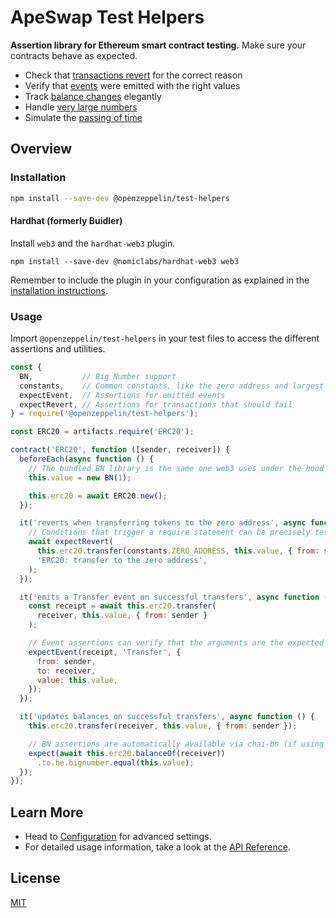 # ApeSwap Test Helpers

<!-- TODO: -->
<!-- [![Docs](https://img.shields.io/badge/docs-%F0%9F%93%84-blue)](https://docs.openzeppelin.com/test-helpers)
[![NPM Package](https://img.shields.io/npm/v/@openzeppelin/test-helpers.svg)](https://www.npmjs.org/package/@openzeppelin/test-helpers)
[![Build Status](https://travis-ci.com/OpenZeppelin/openzeppelin-test-helpers.svg?branch=master)](https://travis-ci.com/OpenZeppelin/openzeppelin-test-helpers) -->

**Assertion library for Ethereum smart contract testing.** Make sure your contracts behave as expected.

 * Check that [transactions revert](https://docs.openzeppelin.com/test-helpers/api#expect-revert) for the correct reason
 * Verify that [events](https://docs.openzeppelin.com/test-helpers/api#expect-event) were emitted with the right values
 * Track [balance changes](https://docs.openzeppelin.com/test-helpers/api#balance) elegantly
 * Handle [very large numbers](https://docs.openzeppelin.com/test-helpers/api#bn)
 * Simulate the [passing of time](https://docs.openzeppelin.com/test-helpers/api#time)

## Overview

### Installation

```bash
npm install --save-dev @openzeppelin/test-helpers
```

#### Hardhat (formerly Buidler)

Install `web3` and the `hardhat-web3` plugin.

```
npm install --save-dev @nomiclabs/hardhat-web3 web3
```

Remember to include the plugin in your configuration as explained in the [installation instructions](https://hardhat.org/plugins/nomiclabs-hardhat-web3.html#installation).

### Usage

Import `@openzeppelin/test-helpers` in your test files to access the different assertions and utilities.

```javascript
const {
  BN,           // Big Number support
  constants,    // Common constants, like the zero address and largest integers
  expectEvent,  // Assertions for emitted events
  expectRevert, // Assertions for transactions that should fail
} = require('@openzeppelin/test-helpers');

const ERC20 = artifacts.require('ERC20');

contract('ERC20', function ([sender, receiver]) {
  beforeEach(async function () {
    // The bundled BN library is the same one web3 uses under the hood
    this.value = new BN(1);

    this.erc20 = await ERC20.new();
  });

  it('reverts when transferring tokens to the zero address', async function () {
    // Conditions that trigger a require statement can be precisely tested
    await expectRevert(
      this.erc20.transfer(constants.ZERO_ADDRESS, this.value, { from: sender }),
      'ERC20: transfer to the zero address',
    );
  });

  it('emits a Transfer event on successful transfers', async function () {
    const receipt = await this.erc20.transfer(
      receiver, this.value, { from: sender }
    );

    // Event assertions can verify that the arguments are the expected ones
    expectEvent(receipt, 'Transfer', {
      from: sender,
      to: receiver,
      value: this.value,
    });
  });

  it('updates balances on successful transfers', async function () {
    this.erc20.transfer(receiver, this.value, { from: sender });

    // BN assertions are automatically available via chai-bn (if using Chai)
    expect(await this.erc20.balanceOf(receiver))
      .to.be.bignumber.equal(this.value);
  });
});
```

## Learn More

* Head to [Configuration](https://docs.openzeppelin.com/test-helpers/configuration) for advanced settings.
* For detailed usage information, take a look at the [API Reference](https://docs.openzeppelin.com/test-helpers/api).


## License

[MIT](LICENSE)
